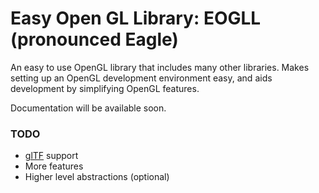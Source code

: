# Easy Open GL Library: EOGLL (pronounced Eagle)

An easy to use OpenGL library that includes many other libraries. Makes setting up an OpenGL development environment easy, and aids development by simplifying OpenGL features.

Documentation will be available soon.

### TODO
- [glTF](https://registry.khronos.org/glTF/specs/2.0/glTF-2.0.html) support
- More features
- Higher level abstractions (optional)